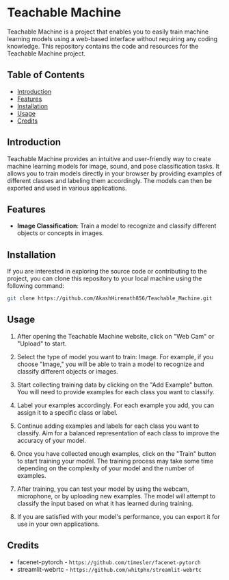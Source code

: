 # Teachable Machine

Teachable Machine is a project that enables you to easily train machine learning models using a web-based interface without requiring any coding knowledge. This repository contains the code and resources for the Teachable Machine project.

## Table of Contents

<!--ts-->

- [Introduction](#introduction)
- [Features](#features)
- [Installation](#installation)
- [Usage](#usage)
- [Credits](#credits)

<!--te-->

## Introduction

Teachable Machine provides an intuitive and user-friendly way to create machine learning models for image, sound, and pose classification tasks. It allows you to train models directly in your browser by providing examples of different classes and labeling them accordingly. The models can then be exported and used in various applications.

## Features

- **Image Classification**: Train a model to recognize and classify different objects or concepts in images.

## Installation

If you are interested in exploring the source code or contributing to the project, you can clone this repository to your local machine using the following command:

```bash
git clone https://github.com/AkashHiremath856/Teachable_Machine.git
```

## Usage

1. After opening the Teachable Machine website, click on "Web Cam" or "Upload" to start.

2. Select the type of model you want to train: Image. For example, if you choose "Image," you will be able to train a model to recognize and classify different objects or images.

3. Start collecting training data by clicking on the "Add Example" button. You will need to provide examples for each class you want to classify.

4. Label your examples accordingly. For each example you add, you can assign it to a specific class or label.

5. Continue adding examples and labels for each class you want to classify. Aim for a balanced representation of each class to improve the accuracy of your model.

6. Once you have collected enough examples, click on the "Train" button to start training your model. The training process may take some time depending on the complexity of your model and the number of examples.

7. After training, you can test your model by using the webcam, microphone, or by uploading new examples. The model will attempt to classify the input based on what it has learned during training.

8. If you are satisfied with your model's performance, you can export it for use in your own applications.

## Credits

- facenet-pytorch - `https://github.com/timesler/facenet-pytorch`
- streamlit-webrtc - `https://github.com/whitphx/streamlit-webrtc`
